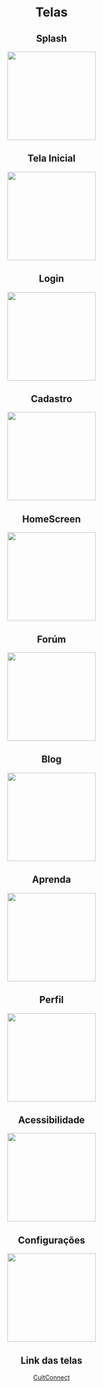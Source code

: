 
<div align="center">
  
# Telas
  
## Splash 

<img src="https://github.com/user-attachments/assets/f04f96ff-31f3-40ce-a7c0-5895be204c9d" width="200px" />

## Tela Inicial 

<img src="https://github.com/user-attachments/assets/32d3eabf-79a2-4429-bcc9-1f49bda9a80f" width="200px" />

## Login 

<img src="https://github.com/user-attachments/assets/8e89f34e-0437-4675-914e-7cfd0efc9097" width="200px" />

## Cadastro 

<img src="https://github.com/user-attachments/assets/d09538f5-46ed-476b-8a7b-206af9b127d1" width="200px" />

## HomeScreen

<img src="https://github.com/user-attachments/assets/eb2822db-3851-4af1-9f63-1588d54e38c5" width="200px" />

## Forúm 
<img src="https://github.com/user-attachments/assets/2600bc7b-4ee1-4b05-a6e6-2a717e483293" width="200px" />

## Blog 

<img src="https://github.com/user-attachments/assets/4e1661c1-7a23-4ce3-9e53-fa590dabbbec" width="200px" />

## Aprenda 
<img src="https://github.com/user-attachments/assets/83dc75a1-dd1b-45e0-86cb-690f42416118" width="200px" />

## Perfil 
<img src="https://github.com/user-attachments/assets/df370dd5-5c71-4c28-9c59-1d1810ab3c5d" width="200px" />

## Acessibilidade

<img src="https://github.com/user-attachments/assets/980c82a0-6db3-4cec-bcc5-b5e961e912b6" width="200px" />

## Configurações 
<img src="https://github.com/user-attachments/assets/e1cd62b3-b9f0-4fa6-a70d-9bd5eabfd779" width="200px" />

## Link das telas 

[CultConnect](https://www.figma.com/proto/XHrDqzbLqxlKVBtoPWRWqy/Untitled?node-id=1-9&t=24IEnsRBcSNCbmkt-1&scaling=scale-down&content-scaling=fixed&page-id=0%3A1&starting-point-node-id=1%3A2&show-proto-sidebar=1)

</div>

